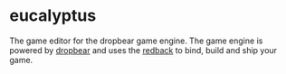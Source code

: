 # eucalyptus

The game editor for the dropbear game engine. The game engine is powered by [dropbear](https://github.com/4tkbytes/dropbear/dropbear-engine) and uses the [redback](https://github.com/4tkbytes/dropbear/redback) to bind, build and ship your game. 